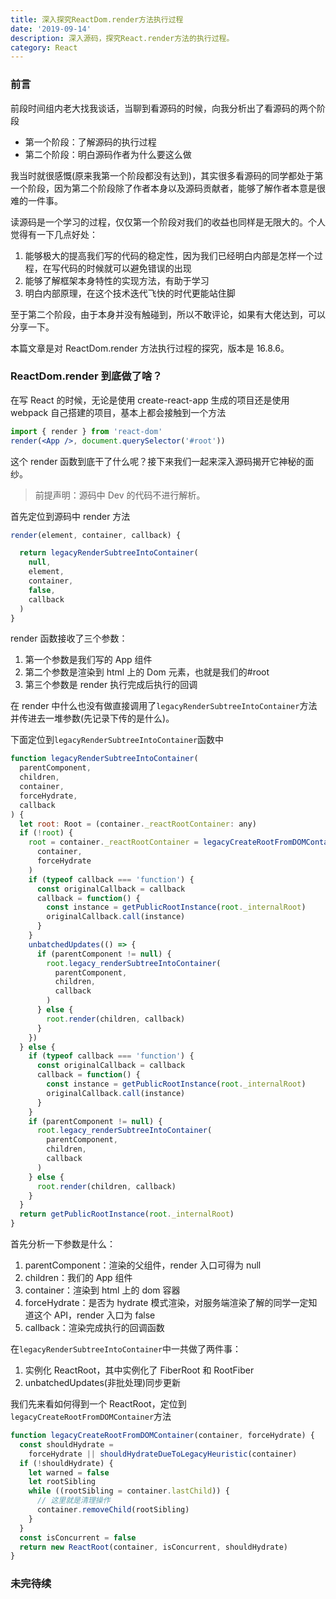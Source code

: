 ```yaml
---
title: 深入探究ReactDom.render方法执行过程
date: '2019-09-14'
description: 深入源码，探究React.render方法的执行过程。
category: React
---
```


### 前言

前段时间组内老大找我谈话，当聊到看源码的时候，向我分析出了看源码的两个阶段

- 第一个阶段：了解源码的执行过程
- 第二个阶段：明白源码作者为什么要这么做

我当时就很感慨(原来我第一个阶段都没有达到)，其实很多看源码的同学都处于第一个阶段，因为第二个阶段除了作者本身以及源码贡献者，能够了解作者本意是很难的一件事。

读源码是一个学习的过程，仅仅第一个阶段对我们的收益也同样是无限大的。个人觉得有一下几点好处：

1. 能够极大的提高我们写的代码的稳定性，因为我们已经明白内部是怎样一个过程，在写代码的时候就可以避免错误的出现
2. 能够了解框架本身特性的实现方法，有助于学习
3. 明白内部原理，在这个技术迭代飞快的时代更能站住脚

至于第二个阶段，由于本身并没有触碰到，所以不敢评论，如果有大佬达到，可以分享一下。

本篇文章是对 ReactDom.render 方法执行过程的探究，版本是 16.8.6。

### ReactDom.render 到底做了啥？

在写 React 的时候，无论是使用 create-react-app 生成的项目还是使用 webpack 自己搭建的项目，基本上都会接触到一个方法

```jsx
import { render } from 'react-dom'
render(<App />, document.querySelector('#root'))
```

这个 render 函数到底干了什么呢？接下来我们一起来深入源码揭开它神秘的面纱。

> 前提声明：源码中 Dev 的代码不进行解析。

首先定位到源码中 render 方法

```js
render(element, container, callback) {

  return legacyRenderSubtreeIntoContainer(
    null,
    element,
    container,
    false,
    callback
  )
}
```

render 函数接收了三个参数：

1. 第一个参数是我们写的 App 组件
2. 第二个参数是渲染到 html 上的 Dom 元素，也就是我们的#root
3. 第三个参数是 render 执行完成后执行的回调

在 render 中什么也没有做直接调用了`legacyRenderSubtreeIntoContainer`方法并传进去一堆参数(先记录下传的是什么)。

下面定位到`legacyRenderSubtreeIntoContainer`函数中

```js
function legacyRenderSubtreeIntoContainer(
  parentComponent,
  children,
  container,
  forceHydrate,
  callback
) {
  let root: Root = (container._reactRootContainer: any)
  if (!root) {
    root = container._reactRootContainer = legacyCreateRootFromDOMContainer(
      container,
      forceHydrate
    )
    if (typeof callback === 'function') {
      const originalCallback = callback
      callback = function() {
        const instance = getPublicRootInstance(root._internalRoot)
        originalCallback.call(instance)
      }
    }
    unbatchedUpdates(() => {
      if (parentComponent != null) {
        root.legacy_renderSubtreeIntoContainer(
          parentComponent,
          children,
          callback
        )
      } else {
        root.render(children, callback)
      }
    })
  } else {
    if (typeof callback === 'function') {
      const originalCallback = callback
      callback = function() {
        const instance = getPublicRootInstance(root._internalRoot)
        originalCallback.call(instance)
      }
    }
    if (parentComponent != null) {
      root.legacy_renderSubtreeIntoContainer(
        parentComponent,
        children,
        callback
      )
    } else {
      root.render(children, callback)
    }
  }
  return getPublicRootInstance(root._internalRoot)
}
```

首先分析一下参数是什么：

1. parentComponent：渲染的父组件，render 入口可得为 null
2. children：我们的 App 组件
3. container：渲染到 html 上的 dom 容器
4. forceHydrate：是否为 hydrate 模式渲染，对服务端渲染了解的同学一定知道这个 API，render 入口为 false
5. callback：渲染完成执行的回调函数

在`legacyRenderSubtreeIntoContainer`中一共做了两件事：

1. 实例化 ReactRoot，其中实例化了 FiberRoot 和 RootFiber
2. unbatchedUpdates(非批处理)同步更新

我们先来看如何得到一个 ReactRoot，定位到`legacyCreateRootFromDOMContainer`方法

```js
function legacyCreateRootFromDOMContainer(container, forceHydrate) {
  const shouldHydrate =
    forceHydrate || shouldHydrateDueToLegacyHeuristic(container)
  if (!shouldHydrate) {
    let warned = false
    let rootSibling
    while ((rootSibling = container.lastChild)) {
      // 这里就是清理操作
      container.removeChild(rootSibling)
    }
  }
  const isConcurrent = false
  return new ReactRoot(container, isConcurrent, shouldHydrate)
}
```

### 未完待续
